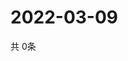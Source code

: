 # 2022-03-09
  共 0条

  <!-- BEGIN -->
  <!-- 最后更新时间Wed Mar 09 2022 11:04:51 GMT+0000 (Coordinated Universal Time) -->
  
  <!-- END -->
  
  